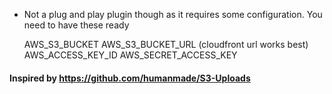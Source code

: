 - Not a plug and play plugin though as it requires some configuration. You need to have these ready

    AWS_S3_BUCKET
    AWS_S3_BUCKET_URL (cloudfront url works best)
    AWS_ACCESS_KEY_ID
    AWS_SECRET_ACCESS_KEY

#### Inspired by https://github.com/humanmade/S3-Uploads
